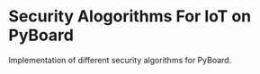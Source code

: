 # Security Alogorithms For IoT on PyBoard
Implementation of different security algorithms for PyBoard.
